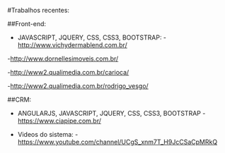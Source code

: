#Trabalhos recentes:

##Front-end: 
- JAVASCRIPT, JQUERY, CSS, CSS3, BOOTSTRAP:
-http://www.vichydermablend.com.br/ 

-http://www.dornellesimoveis.com.br/ 

-http://www2.qualimedia.com.br/carioca/

-http://www2.qualimedia.com.br/rodrigo_vesgo/

##CRM:
- ANGULARJS, JAVASCRIPT, JQUERY, CSS, CSS3, BOOTSTRAP
-https://www.ciapipe.com.br/

- Videos do sistema:
-https://www.youtube.com/channel/UCgS_xnm7T_H9JcCSaCpMRkQ
